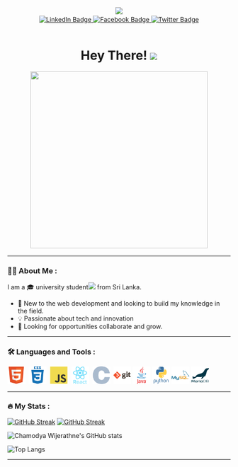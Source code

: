 <div id="header" align="center">
  <img src="https://i.giphy.com/media/v1.Y2lkPTc5MGI3NjExdG9wbG1oejhja29vdmR1OXRqeDVzOXA0eWluY281NTJmZWJobGFsNSZlcD12MV9pbnRlcm5hbF9naWZfYnlfaWQmY3Q9Zw/nFLW7PNGgN3lI68rdv/giphy.gif" width="100"/>
  
<div id="badges">
  <a href="your-linkedin-URL">
    <img src="https://img.shields.io/badge/LinkedIn-blue?style=for-the-badge&logo=linkedin&logoColor=white" alt="LinkedIn Badge"/>
  </a>
  <a href="https://www.facebook.com/profile.php?id=61556359486792&mibextid=ZbWKwL">
    <img src="https://img.shields.io/badge/Facebook-black?style=for-the-badge&logo=facebook&logoColor=%7Bwhite%7D" alt="Facebook Badge"/>
  </a>
  <a href="">
    <img src="https://img.shields.io/badge/Twitter-blue?style=for-the-badge&logo=twitter&logoColor=white" alt="Twitter Badge"/>
  </a>
</div>
<img src="https://komarev.com/ghpvc/?username=ChamodyaWijerathne&style=flat-square&color=blue" alt=""/>
  
<h1>
  Hey There!
  <img src="https://media.giphy.com/media/hvRJCLFzcasrR4ia7z/giphy.gif" width="30px"/>
</h1>



<div align="center">
  <img src="https://i.giphy.com/media/v1.Y2lkPTc5MGI3NjExdmZucWwyOXZ0MTdnM2E3dm83cDhhZWRqZ2VuZnZmenNlYWxqY2FwbyZlcD12MV9pbnRlcm5hbF9naWZfYnlfaWQmY3Q9Zw/3OYSCx3IRmF41oKnwW/giphy.gif" width="400" height="400"/>
</div>

---
<div align="left">
  
### :woman_technologist: About Me :
I am a :mortar_board: university student<img src="https://media.giphy.com/media/WUlplcMpOCEmTGBtBW/giphy.gif" width="30"> from Sri Lanka.

- :seedling: New to the web development and looking to build my knowledge in the field.
- :bulb: Passionate about tech and innovation
- :rocket: Looking for opportunities collaborate and grow.
---
### :hammer_and_wrench: Languages and Tools :
  <div>
    <img src="https://github.com/devicons/devicon/blob/master/icons/html5/html5-original.svg" title="HTML5" alt="HTML" width="40" height="40"/>&nbsp;
    <img src="https://github.com/devicons/devicon/blob/master/icons/css3/css3-plain-wordmark.svg" title="CCS3" alt="CSS#" width="40" height="40"/>&nbsp;
    <img src="https://github.com/devicons/devicon/blob/master/icons/javascript/javascript-original.svg" title="JavaScript" alt="JavaScript" width="40" height="40"/>&nbsp;
    <img src="https://github.com/devicons/devicon/blob/master/icons/react/react-original-wordmark.svg" title="React" alt="React" width="40" height="40"/>&nbsp;
    <img src="https://github.com/devicons/devicon/blob/master/icons/c/c-original.svg" title="C" alt="C" width="40" height="40"/>&nbsp;
    <img src="https://github.com/devicons/devicon/blob/master/icons/git/git-original-wordmark.svg" title="Git" **alt="Git" width="40" height="40"/>
    <img src="https://github.com/devicons/devicon/blob/master/icons/java/java-original-wordmark.svg" title="Java" alt="Java" width="40" height="40"/>
    <img src="https://github.com/devicons/devicon/blob/master/icons/python/python-original-wordmark.svg" title="Python" alt="Python" width="40" height="40"/>
    <img src="https://github.com/devicons/devicon/blob/master/icons/mysql/mysql-original-wordmark.svg" title="MySQL" alt="MySQL" width="40" height="40"/>
    <img src="https://github.com/devicons/devicon/blob/master/icons/mariadb/mariadb-original-wordmark.svg" title="MariaDB" alt="MariaDB" width="40" height="40"/>
    
  </div>

---

### :fire: My Stats :

[![GitHub Streak](https://github-readme-streak-stats.herokuapp.com?user=ChamodyaWijerathne&theme=dark&date_format=%5BY%20%5DM%20j)](https://git.io/streak-stats)
[![GitHub Streak](https://streak-stats.demolab.com/?user=ChamodyaWijerathne)](https://git.io/streak-stats)

![Chamodya Wijerathne's GitHub stats](https://github-readme-stats.vercel.app/api?username=ChamodyaWijerathne&show_icons=true&theme=radical)

![Top Langs](https://github-readme-stats.vercel.app/api/top-langs/?username=ChamodyaWijerathne&layout=compact)

--- 



</div>


